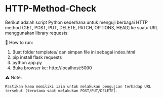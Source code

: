 # HTTP-Method-Check
Berikut adalah script Python sederhana untuk menguji berbagai HTTP method (GET, POST, PUT, DELETE, PATCH, OPTIONS, HEAD) ke suatu URL menggunakan library requests:

🔧 How to run:
1. Buat folder templates/ dan simpan file ini sebagai index.html
2. pip install flask requests
3. python app.py
4. Buka browser ke: http://localhost:5000

⚠️ Note:

    Pastikan kamu memiliki izin untuk melakukan pengujian terhadap URL tersebut (terutama saat melakukan POST/PUT/DELETE).
